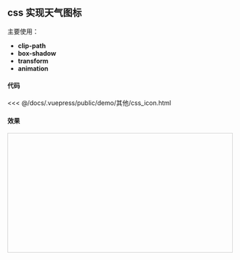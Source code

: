 ## css 实现天气图标

主要使用：
- **clip-path**
- **box-shadow** 
- **transform**  
- **animation** 
#### 代码

<<< @/docs/.vuepress/public/demo/其他/css_icon.html

#### 效果
<iframe style="width: 100%; height: 266px; border: 1px solid #ccc;" allowfullscreen="true" :src="$withBase('/demo/其他/css_icon.html')"></iframe>
